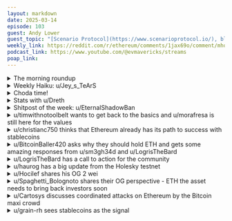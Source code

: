 ```yaml
---
layout: markdown
date: 2025-03-14
episode: 103
guest: Andy Lower
guest_topic: "[Scenario Protocol](https://www.scenarioprotocol.io/), blockchain alerts powered by consensus mechanisms"
weekly_link: https://reddit.com/r/ethereum/comments/1jax69o/comment/mhqo093/
podcast_link: https://www.youtube.com/@evmavericks/streams
poap_link: 
---
```



<details markdown=1>
<summary>The morning roundup</summary>
[View on Reddit →](https://reddit.com/r/ethereum/comments/1jax69o/comment/mhpebsa/)

[u/DayTraderBiH](https://reddit.com/u/DayTraderBiH)

> Ethereum!

[u/Ethzenn](https://reddit.com/u/Ethzenn)

> $1,893

[u/FrenktheTank](https://reddit.com/u/FrenktheTank)

> 0.0231

[u/betterluckythengood](https://reddit.com/u/betterluckythengood)

> Homestead update officially went live on March 14, 2016, at block 1,150,000. It was the first planned hard fork of the network, moving it from its initial Frontier phase.

</details>
<details markdown=1>
<summary>Weekly Haiku: u/Jey_s_TeArS</summary>
[View on Reddit →](https://reddit.com/r/ethereum/comments/1ja5dmp/comment/mhn2pkf/)

*Not living the dream,*

*Laughing out loud for the meme,*

*Pour one for the team.*

</details>
<details markdown=1>
<summary>Choda time!</summary>
[View on Reddit →]()

༼ つ ◕_◕ ༽つ ETH TAKE MY ENERGY ༼ つ ◕_◕ ༽つ

</details>
<details markdown=1>
<summary>Stats with u/Dreth</summary>
[View on Reddit →](https://reddit.com/r/ethereum/comments/1jax69o/comment/mhppntc/)

# ETH stats

UTC Timestamp: **2025-03-14T08:03:00Z**

## Price and supply

| Metric                          | Value       |
|:--------------------------------|:------------|
| Current ETH price               | 1,892       |
| 24h change (%)                  | 1           |
| Average ETH price over 1 day    | 1,876       |
| Average ETH price over 7 days   | 2,007       |
| Average ETH price over 30 days  | 2,397       |
| Supply at merge                 | 120,521,140 |
| Current supply                  | 120,609,085 |
| Supply differential since merge | 87,944      |
| Total inflation since merge (%) | 0.07        |

## ETF Flow (in millions of USD)

### Summary

| Metric                                  |   Value |
|:----------------------------------------|--------:|
| Total ETF Flow                          |  2585.5 |
| Total ETF Flow over the last 3 days     |  -105.5 |
| Total ETF Flow on the last recorded day |   -73.6 |

### ETF Flow (last 3 days)

| Entity    |   2025-03-11 |   2025-03-12 |   2025-03-13 |   Total |
|:----------|-------------:|-------------:|-------------:|--------:|
| Blackrock |        -11.8 |          0   |        -15.1 |   -26.9 |
| Fidelity  |         -9.8 |         -3.7 |        -12.5 |   -26   |
| 21 Shares |          0   |         -1.7 |         -0.5 |    -2.2 |
| VanEck    |          0   |          0   |          1.4 |     1.4 |
| Franklin  |          0   |         -1.4 |          0   |    -1.4 |
| Grayscale |          0   |          0   |        -41.7 |   -41.7 |
| Grayscale |          0   |         -3.5 |         -5.2 |    -8.7 |

#### Sources

- [ultrasound.money](https://ultrasound.money)
- [farside.co.uk](https://farside.co.uk/eth)
- [farside.co.uk ETH ETF full historical tables](https://farside.co.uk/ethereum-etf-flow-all-data/)
- [coinglass.com](https://coinglass.com/)

##### [Previous post](https://reddit.com/r/ethereum/comments/1ja5dmp/daily_general_discussion_march_13_2025/mhlhm1p/)

</details>
<details markdown=1>
<summary>Shitpost of the week: u/EternalShadowBan</summary>
[View on Reddit →](https://reddit.com/r/ethereum/comments/1j9cuge/daily_general_discussion_march_12_2025/mhg59w8/)

A 4.69% move from here is 1968. Guess what happens when we get to 1968? that's right, Terry Crews is born, and he slaps the crab so hard it flies back to the where it belongs - the ocean! and what's there in the ocean? That’s right! An ancient, secret underwater citadel where the Atlanteans have been hoarding all the liquidity of the past years. The second the crab splashes down, it triggers a long-forgotten smart contract written in whale song, unlocking trillions in submerged Ethereum reserves.

At this point, Terry Crews, now infused with the raw power of decentralized finance, flexes so hard that his gas is bottled and is used for paying for transactions on Ethereum;  Vitalik appears out of nowhere, riding a cybernetic dolphin, and declares that he will now eat stakes for breakfast, and for each stake eaten he will recompense its owner with double the amount of ETH. People and institutions line up to stake Ethereum. The SEC panics. Wall Street collapses into a singularity of pure cope.

Everybody gets to sell at 10k and is finally financially independently.

</details>
<details markdown=1>
<summary>u/timwithnotoolbelt wants to get back to the basics and u/morafresa is still here for the values</summary>
[View on Reddit →](https://reddit.com/r/ethereum/comments/1j6blzq/daily_general_discussion_march_08_2025/mgpypkh/)

[u/timwithnotoolbelt](https://reddit.com/u/timwithnotoolbelt):

I dont come here to read about Bitcoin, Solana, XRP, and American politics. The idea that these are somehow relevant to Ethereum’s success is misguided at best. 

Do not get me wrong I do believe Ethereum price is most dependent on BTC still. But I also believe the community continuing to focus on BTC is not beneficial for ETH price and definitely not for Ethereum’s success. 

Why does Ethereum win? Its not because it overtakes BTC or BTC fails. It’s not even in competition with Solana. It doesn’t win because Trump pump and dumps it. It wins because its a decentralized permissionless network that can benefit everyone. Automation is here more than ever and Ethereum is THE automation of value.

Lets get back to the basics and stop falling for the distractions and concern trolling. Gas is sub 1 wei. If you want to know why the price isnt skyrocketing thats the reason and it aint the EF’s fault either.

---

[View on Reddit →](https://reddit.com/r/ethereum/comments/1j6blzq/daily_general_discussion_march_08_2025/mgngd3w/)

[u/morafresa](https://reddit.com/u/morafresa):

I just really hope for Ethereum to be the crypto of cypherpunk values that I originally fell in love with. An actual progressive means for society to move forward.

All other projects aren't that, including Bitcoin. And the whole space has been co-opted by greedy power hungry imbeciles.

</details>
<details markdown=1>
<summary>u/christianc750 thinks that Ethereum already has its path to success with stablecoins</summary>
[View on Reddit →](https://reddit.com/r/ethereum/comments/1j6blzq/daily_general_discussion_march_08_2025/mgra0f6/)

ETH has the stable coin network effect captured.

If and/or when the US fully regulates stablecoins such that every bank, point of sale terminal and website can consume it as a form of payment. How much scale alone would that bring to the ETH network and it's L2s?

Just off of an already established use case.

We might be missing the forest for the trees here ...

It's funny because I remember how dumb I thought Apple Pay was when it was first announced. I have my credit card already in my wallet ... Years later, once all the new point of sales machines got adopted ... I'm angry if i have to go into my wallet.

I sorta felt the same with stables and DEXs. They felt so useless until you start using them, moving my money around so freely is just how it should be. Honestly for any sports betters out there, try using a site like thunderpick that has USDC withdrawals. 

Stablecoins are also programmable with APIs for those who have never developed before. They make moving money in an app or corporate treasury so easy... I could go on an on.

I know they are boring and not moon boy memes but if we all remain ETH bulls we need to remember real world use is what ultimately consumes gas (ie drives eth demand). Stablecoins are it and they are on ETH... Let's get them into the hands of the people they are just infinitely better forms if payment and remittance all rolled into one.

</details>
<details markdown=1>
<summary>u/BitcoinBaller420 asks why they should hold ETH and gets some amazing responses from u/sm3gh34d and u/LogrisTheBard</summary>
[View on Reddit →](https://reddit.com/r/ethereum/comments/1j6blzq/daily_general_discussion_march_08_2025/mgoz0km/)

[u/BitcoinBaller420](https://reddit.com/u/BitcoinBaller420):

I used to have a substantial portion of my net assets in ETH, and now I own almost none.  I'm looking for someone to change my mind, I have only shifted on a couple of concerns.  I see the value of decentralization, and in Turing complete, trust-less computation.  I see that ETH has a moat of some kind as the first to try to be a world computer and most adoption, at least by some metrics, I'm sure.  My questions are these:

\- can you say more to convince me that ETH's moat is based on some kind of network effect?  I think the core argument is that decentralization and trustlessness are network effects, and these allow the most users to participate, and I accept this.  My concern is that maybe the security only needs to match the level of the transaction, and as such, there's more room for competition from something like say Solana to trade off security for improvements in other dimensions and in the end the users want cheap they don't care about the protocol.  What am I missing? (disclosure, I own < $20 worth of SOL)

\- I'm also concerned about the disconnect between the goals of the devs and the goals of the investors.  The investors of course want the value of the coin to increase (I assume?), but the devs, while they are surely also holders, are also acting to help the consumers of the network, who want the coin to be as close to free as possible.  So while dev improvements to improve throughput and reduce transaction fees are great for the users of the network, they are only good for investors if they also result in so much more demand that it offsets the reduction in demand caused by the improvement (implicit in, say, the reduction of fees.  Users want to buy as little as possible to get their code executed).  I think the argument is that the burning of ETH when the network gets more usage offsets to balance the desires of investors and users, but I'm not smart enough to intuit whether this kind of balancing will work out for the investors or not.  Considering my uncertainty, it doesn't quite reach the hurdle rate of return-on-risk for me.  But it's close, maybe a few more words of education would help?  

Thanks in advance.

---

[View on Reddit →](https://reddit.com/r/ethereum/comments/1j6blzq/daily_general_discussion_march_08_2025/mgpauq5/)

[u/sm3gh34d](https://reddit.com/u/sm3gh34d):

Both of your points I think are related to long term vs short term visions.  Ethereum core devs are aware of price impacts but are more interested in adoption and scaling without compromising on trustlessness, decentralization, censorship resistance, etc.  I don't think Vitalik and EF research would characterize the push for cheap block space as 'growing the moat', but IMO that is the underlying strategy.

As a dev and a holder and a solo staker, I am ambivalent about the direction we are taking to increase blockspace without regard for protocol revenue in the short term.  It is very much a "loss leading" adoption play.  That 48/72 blobs (by end of year) and L1 gas limit increases (in the ballpark of 2 - 10x) are the focus in the current climate of record low gas prices shows how little Vitalik and research are concerned about protocol revenue in the short term.

I think the value prop of ethereum lies in long term time horizon.  I don't see any \*fundamental\* price catalysts on the horizon.  It is basically a race to see whether ethereum's roadmap can play out faster than competitors.  The only viable competitor presently is Solana.

TL/DR my opinion is that if you are looking to speculate on ETH price, the winning play is to DCA in the bear, which arguably has started.  Expect pay off or write off in 4 years.

---

[View on Reddit →](https://reddit.com/r/ethereum/comments/1j6blzq/daily_general_discussion_march_08_2025/mgqayof/)

[u/LogrisTheBard](https://reddit.com/u/LogrisTheBard):

> can you say more to convince me that ETH's moat is based on some kind of network effect?

There is definitely momentum to capital being drawn to other capital. Having capital in a protocol for a long time without hacks is it's own type of proof of security. So when more capital wants to deploy, it chooses the protocol with the best security record. Users may care about a $0.05 transaction fee, but hundreds of billions of dollars of bank deposits coming to the chain or a tokenized securities marketplace won't care about that nearly as much as security. There's also the fact that Ethereum has never once had downtime since inception which can't be said of Solana or Ripple even in the last year.

I frankly think the market undervalues decentralization to the extent they even understand it at all. I agree with you that the security only needs to match the level of the transaction; that's basically the point of Ethereum's L2 model. It's worth noting that Solana isn't practically much cheaper than most Ethereum L2s at this point. The TPS numbers of Solana are deliberately misleading in that they include validator gossip where Ethereum's TPS numbers do not. Ethereum will outscale Solana for fundamental reasons. Maybe read [Polynya's blog](https://polynya.mirror.xyz/) if you're curious. He was posting in like 2021 about fundamental truths that Solana will *never* be able to address with their approach.

> I'm also concerned about the disconnect between the goals of the devs and the goals of the investors.

The most valid complaint I've seen is that the EF wants to take no part in an advocacy role in the ecosystem. Bitcoin has no foundation so their ecosystem picks up this role themselves. Solana has the Solana Foundation which takes up this mantle themselves willingly. Ethereum has this kind of void where an advocacy department should be. This makes investors feel deprioritized as all the EF focuses is on is tech.

Etherealize was launched earlier this year to address this gap. Give it a few months to spin up. I think the people involved are genuine and capable.

Regarding a burn model. Just think of it as a socialized reward to everyone who holds ETH. Inflation is a wealth tax. Burn is the opposite of inflation. For ETH price to grow significantly we just want the network to scale to thousands of blobs per block with very cheap blobs. I read a Vitalik post recently that said if the current (rock bottom) blob prices were maintained as the network scales according to its plan we would be seeing 3% deflation. No other blockchain has a monetary policy that comes close to that. But for that vision to come true we need a lot of adoption. Right now infra is ahead of apps.

</details>
<details markdown=1>
<summary>u/LogrisTheBard has a call to action for the community</summary>
[View on Reddit →](https://reddit.com/r/ethereum/comments/1j7s0e4/daily_general_discussion_march_10_2025/mh37lfi/)

Especially on days like today where everything seems gloomy I'm going to recommend you step away from price action and find something more positive to focus on. Watching the red candles won't help you; either sell or don't then focus on something better. Go touch grass. Explore something new on chain. Come back and discuss it here. Lift the sentiment. Be part of the change you want to see in the world.

As the web3 ecosystem has evolved and pioneered tokenomics designs beyond the primitives already understood by Tradfi I feel that attention has shifted away from the app layer. In the previous bull market, through the food token frenzy of 2020 and the initial adoption of L2s I used to see frequent discussions about how people were using the chain. I would read stories about people looping in Compound, Alchemix questions, and what people were doing on Loopring or Dydx. The enthusiasm for that discussion seems to have died (to our detriment).

I still find plenty of technical discussion on the L2 strategy of Ethereum but the pendulum of development and attention between infrastructure and application has swung back too far to the infrastructure side. Last year, other than discussion about airdrop farming and Pendle, I saw very little discussion about how people were using the chain at all. Today we see very few podcasts or writers focusing on novel innovation in the app space.

So, call to action, go learn something positive and come back and share it here today instead of staring at your gory portfolio.

</details>
<details markdown=1>
<summary>u/haurog has a big update from the Holesky testnet</summary>
[View on Reddit →](https://reddit.com/r/ethereum/comments/1j7s0e4/daily_general_discussion_march_10_2025/mh2r0lf/)

After 2 weeks of non-finality on the holesky testnet after the pectra upgrade, the chain just finalized again. This is quite an achievement as the network had many forks and clients had to keep track of all the different attestations to the different forks. Client teams had the chance to massively improve their clients as such a scenario would have been very hard to do in an isolated test environment. For me, it was Lodestart which did an outstanding job and thanks to them I was able to be stay online. There still are tweaks to improve the all the clients though. 

Now that it is finalized, it should be much easier to sync the chain again and even with 32 GB RAM it should be possible to stay synced. The holesky testnet is not out of thew woods yet. We are only barely finalizing 67-68% and a newer epoch went down to 31% again. Maybe the clients are now scrubbing all the unneeded forks which uses up all the CPU power. The exit queue is also massive. There are over 990k validators there. Over half of all the holesky validators. They will now slowly get exited. Maybe the core devs will follow through with the slashing as well. We will see.

</details>
<details markdown=1>
<summary>u/Hocilef shares his OG 2 wei</summary>
[View on Reddit →](https://reddit.com/r/ethereum/comments/1j8k469/daily_general_discussion_march_11_2025/mh69bgy/)

My not-OG 2 cents:

Crypto went to far from its original ideal and is naturally resetting, macro/grift/crime was just the trigger. There seems to be a consensus that cycle is over, Ethereum missed it and that top is in. I feel like the fast money/casino/non-nonsensical speculation is mostly done (not calling for the death of memecoin, I am actually hodling some ERC20 ticker bitcoin the only bitcoin without security issue).

But you read everywhere that institutions are very enthusiastic, so the cycle framework feels less relevant. Grandpa is undeniably a novel macro asset, every financial institution is looking into stablecoins and tokenization. Imho they won't touch vaporware coin but use the wonderful infra that has been developed by genius dev (for free). Odds are good for Ethereum to be the global settlement layer in this scenario. But is ETH an investable asset? I think that's a fair question to ask, you don't need that much ETH to actually use the infra.

Ethereum is fundamentally misunderstood. The complexity of what it is trying to accomplish blurs the message. The Ethereum Foundation communication, ultrasound money meme and maxis weren't helping in hindsight. This gave a wonderful opportunity for competitor in the store of value/smart contract platform/data availability/ space to squeeze ETH propagating narratives. Even CT entertainment account I enjoy like inversebrah are relentlessly shitting on ETH, sad.

But I don't think institutions looking to tokenize will check CT to pick the network they put client assets on. Credibly neutral, reliable, secure should be the priority.  If you don't believe or don't get that the only chain satisfying these condition is Ethereum, I don't have time to try to convince (I have to go top-up collateral on aave). New Ethereum foundation leadership and Etherealize (lessgo Danny) increase the odds for Ethereum to succeed. If the network proves itself useful for a larger audience then educated investor should realize that ETH as more secure and programmable, is a fundamentally better store of value.

Every chain is trying to be Ethereum: from Frankenstein bitcoin L2 and restaking to "network extension" and copy paste DeFi on sqlana. This signal, plus various experts consensus let me think, as a non-technical enthusiast, that the rollup-centric roadmap is correct.

I am willing to hold ether longer, as a far from reasonable chunk of my nw, because 1) Innovation in the industry mostly comes from the brillant Ethereum ecosystem 2) Total crypto market cap is 15% of Gold and ETH dominance is less than 10% 3) I want my digital store of value secure, censorship resistant and programmable.

I just like the ticker ETH, only cypherpunk chain I swear. Shout out to the EVMavericks discord I feel so lucky to have found this place. And no chance I am freaking selling after 10 weekly red candles lmao that's the sell low meme. Time will tell.

</details>
<details markdown=1>
<summary>u/Spaghetti_Bolognoto shares their OG perspective - ETH the asset needs to bring back investors soon</summary>
[View on Reddit →](https://reddit.com/r/ethereum/comments/1j9cuge/daily_general_discussion_march_12_2025/mhcwdpb/)

Oldtimer here, fortunate to have cashed out significantly in 2017/2021 cycles so I have a more abstract view than most on here but I do still hold btc and ether in levels to keep me interested and I am disappointed with how things are progressing near term. 

In my opinion ethereum the network is fine. If internet programmable monetary rails and finance succeeds in coming decades the Ethereum TVL and stablecoin valuations will rise massively in the future. I think the current roadmap is too forward looking and has allowed retail to disappear to "cheaper" chains like SOL - that was a big mistake. Similar themes such as L2 fragmentation, lack of unified UX etc are well documented and I won't discuss further but haven't helped users - these things will be fixed eventually I'm sure. 

The above is all largely irrelevant for ETH the asset and sadly ETH is currently in an emergency situation, one which has been gradually creeping up for awhile.

It isn't fashionable to talk about token values in ethereum circles but ETH is the investment token on the second biggest network in the world by market capitalisation. Recent price performance has been abysmal, both in absolute fiat terms and versus BTC or now, everything else. This demand weakness has been obvious for the last two years (ratio bleed, smaller pumps, bigger drops repeat ad infinitum). It has now culminated in ETH having virtually no bid - from retail, institutions, whales and now even die hard long time holders.

Why do investors hold ETH? To use it, sure, but shuffling stablecoins requires minimal market cap and certainly no growth. No, the honest reasons investors hold ETH (and give the network economic security through staking) is 1) store of value and 2) because there is an expectation that it will appreciate (as had occurred in previous cycles).

Both 1) and 2) are in serious jeopardy right now. Prices performing badly is to be expected by anyone in the space for an extended period. But selective underperformance will only be tolerated for so long before something breaks and there is an exodus and a sudden revaluation much lower. We have seen that gradually play out thus far as people throw in the towel one by one even now with ETHBTC at 5 year lows(!).

Ethereum will chug on regardless. But ETH needs to bring back users/retail/investors and start to put forward a compelling investment thesis _immediately_ or it will fade from here.

Remember the flippening? Remember ultrasound money? The certain knowledge it was just a matter of time before the ETH market cap rose to dominate?

ETH needs to find a bid and assert itself fast.

</details>
<details markdown=1>
<summary>u/Cartosys discusses coordinated attacks on Ethereum by the Bitcoin maxi crowd</summary>
[View on Reddit →](https://reddit.com/r/ethereum/comments/1j9cuge/daily_general_discussion_march_12_2025/mhdx7fn/)

The word psyops is tinfoily I know but what else would you call what I am writing about below?

This is historically the btc maxi media and trading landscape in regards to ETH:

1. Use social media and news outlets to downplay any achievement, but also hyperbolize / maximize any bad news. I'll demonstrate below how Coindesk & btc maxis have been doing this since day one.
2. Use the media to sway sentiment and place shorts accordingly.

So the first major play was when BTC maxis stoked major contention and vitriol during The DAO debacle. Jimmy Song, Kevin Pham, Pomp, and more did this openly and consistently. Often resorting to personal attacks and even threats on twitter. The masses would repeat the talking points verbatim particularly in discussion threads and on reddit. For a recent example look at the BTC voices during the ByBit hack. It was THEM calling for a hardfork not anyone in the eth community. And it was THEIR publications boosting the hardfork speculations based on that astroturfung. Shit like this is ever present.

Also, funded / provided liquidity for the initial listing of ETC on poloniex. Right at the peak of the largely stoked-by-them drama.  For instance, BTC maxis showed their hypocrisy by suddenly broadcasting major support for ETC--an EVM chain. A complete about-face and what do you think the explanation for that was? It was so their initial liquidity that they injected to Poloniex to list ETC got pumped. And it worked spectacularly both for profit AND fueling the ETH hate. This was the first major gain from manufactured ETH fud, and they've used the formula to short ETH ever since.

Coindesk was the first big crypto news publication and still have yet to write a favorable headline for Ethereum. Let's say whenever a shitcoin rugpulled they'll say "ETHEREUM COIN SCAMS USERS" or in the case of a random token smart contract hack "Hack on ETHEREUM." Plus for good news when a new ETH innovation happens (eg major EIPs implemented, NFT's, DAO's, DeFi protocol launches, PoS transition, etc) they'd say stuff like "new blockchain innovation launched" instead.  This was so flagrant that for years there was a whole movement called [\#SayEthereum](https://x.com/hashtag/SayEthereum?src=hashtag_click). They and many other publications who amplify the BTC maxi signal still don't say it.

This is all so anti blockchain and anti innovation to its core. I've seen many respectable names fall into this tribalism over the years which ultimately & singlularly serves to perpetuate unsupportive narratives that in the end really stifle funding and growth of new and interesting projects. Ethereum brought, and continues to bring so many advancements to blockchain tech which most of the space including Bitcoin have benefitted from, yet credit is stolen, accomplishments shat on, and the Eth leadership that got us there ad hominem-ed. SMH for real.

</details>
<details markdown=1>
<summary>u/grain-rh sees stablecoins as the signal</summary>
[View on Reddit →](https://reddit.com/r/ethereum/comments/1j9cuge/daily_general_discussion_march_12_2025/mhdzeyp/)

The reality is that deep down everybody knows there will only be one smart contracting platform of the internet. BTC maxis know it, VCs know it, Solbros know it.  
  
BTC maxis are trying to shoehorn smart contracts via OPCAT, despite ridiculing eth for years.  
VCs missed the boat on eth, and hate it, SOl is how they catch up and control it.  
Stablecoins are the product market fit - and where will they live?  
  
The smart contract platform for stables is the prize, hence why eth is under attack from all sides. Deep down they all know, the race is over and eth has already won. The efforts to promote bitcoin from VCs and prominent officials is most likely to keep the door wedged open to allow their smart contract platform of choice to have a chance to sneak through.

</details>
